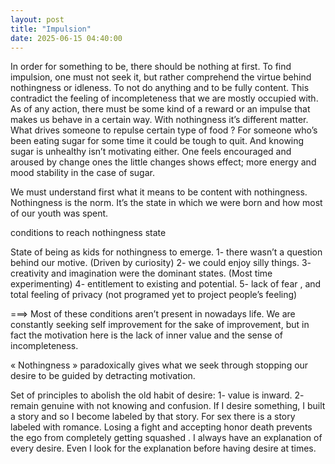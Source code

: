 ```yaml
---
layout: post
title: "Impulsion"
date: 2025-06-15 04:40:00
---
```


In order for something to be, there should be nothing at first. To find impulsion, one must not seek it, but rather comprehend the virtue behind nothingness or idleness. To not do anything and to be fully content. This contradict the feeling of incompleteness that we are mostly occupied with.
As of any action, there must be some kind of a reward or an impulse that makes us behave in a certain way. With nothingness it’s different matter. What drives someone to repulse certain type of food ? For someone who’s been eating sugar for some time it could be tough to quit. And knowing sugar is unhealthy isn’t motivating either. One feels encouraged and aroused by change ones the little changes shows effect; more energy and mood stability in the case of sugar. 

We must understand first what it means to be content with nothingness.
Nothingness is the norm.
It’s the state in which we were born and how most of our youth was spent. 

conditions to reach nothingness state

State of being as kids for nothingness to emerge.
1- there wasn’t a question behind our motive. (Driven by curiosity)
2- we could enjoy silly things.
3- creativity and imagination were the dominant states. (Most time experimenting)
4- entitlement to existing and potential.
5- lack of fear , and total feeling of privacy (not programed yet to project people’s feeling)

===> Most of these conditions aren’t present in nowadays life. We are constantly seeking self improvement for the sake of improvement, but in fact the motivation here is the lack of inner value and the sense of incompleteness.    

« Nothingness » paradoxically gives what we seek through stopping our desire to be guided by detracting motivation.

Set of principles to abolish the old habit of desire:
1- value is inward.
2- remain genuine with not knowing and confusion.
If I desire something, I built a story and so I become labeled by that story. For sex there is a story labeled with romance. Losing a fight and accepting  honor death  prevents the ego from completely getting squashed . I always have an explanation of every desire. Even I look for the explanation before having desire at times.

